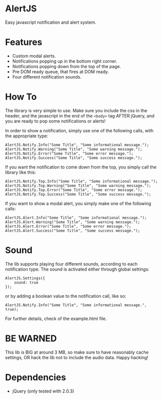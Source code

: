 # AlertJS

Easy javascript notification and alert system.

# Features
- Custom modal alerts.
- Notifications popping up in the bottom right corner.
- Notifications popping down from the top of the page.
- Pre DOM ready queue, that fires at DOM ready.
- Four different notification sounds.

# How To

The library is very simple to use. Make sure you include the css in the header, and the javascript in the end of the `<body>` tag AFTER jQuery, and you are ready to pop some notifications or alerts!

In order to show a notification, simply use one of the following calls, with the appropriate type:

	AlertJS.Notify.Info("Some Title", "Some informational message.");
	AlertJS.Notify.Warning("Some Title", "Some warning message.");
	AlertJS.Notify.Error("Some Title", "Some error message.");
	AlertJS.Notify.Success("Some Title", "Some success message.");
    
If you want the notification to come down from the top, you simply call the library like this:

	AlertJS.Notify.Top.Info("Some Title", "Some informational message.");
	AlertJS.Notify.Top.Warning("Some Title", "Some warning message.");
	AlertJS.Notify.Top.Error("Some Title", "Some error message.");
	AlertJS.Notify.Top.Success("Some Title", "Some success message.");

If you want to show a modal alert, you simply make one of the following calls:

	AlertJS.Alert.Info("Some Title", "Some informational message.");
	AlertJS.Alert.Warning("Some Title", "Some warning message.");
	AlertJS.Alert.Error("Some Title", "Some error message.");
	AlertJS.Alert.Success("Some Title", "Some success message.");
    
# Sound
The lib supports playing four different sounds, according to each notification type. The sound is activated either through global settings:
    
    AlertJS.Settings({
        sound: true
    });
    
or by adding a boolean value to the notification call, like so:

    AlertJS.Notify.Info("Some Title", "Some informational message.", true);

For further details, check of the example.html file.

# BE WARNED
This lib is BIG at around 3 MB, so make sure to have reasonably cache settings, OR hack the lib not to include the audio data. Happy hacking!

# Dependencies
* jQuery (only tested with 2.0.3)